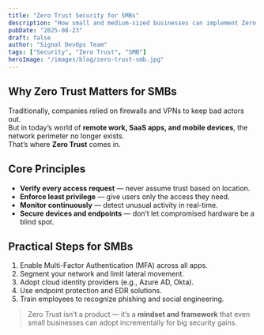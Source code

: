 ```yaml
---
title: "Zero Trust Security for SMBs"
description: "How small and medium-sized businesses can implement Zero Trust security to protect data, employees, and customers from evolving cyber threats."
pubDate: "2025-08-23"
draft: false
author: "Signal DevOps Team"
tags: ["Security", "Zero Trust", "SMB"]
heroImage: "/images/blog/zero-trust-smb.jpg"
---
```


## Why Zero Trust Matters for SMBs

Traditionally, companies relied on firewalls and VPNs to keep bad actors out.  
But in today’s world of **remote work, SaaS apps, and mobile devices**, the network perimeter no longer exists.  
That’s where **Zero Trust** comes in.

## Core Principles

- **Verify every access request** — never assume trust based on location.
- **Enforce least privilege** — give users only the access they need.
- **Monitor continuously** — detect unusual activity in real-time.
- **Secure devices and endpoints** — don’t let compromised hardware be a blind spot.

## Practical Steps for SMBs

1. Enable Multi-Factor Authentication (MFA) across all apps.
2. Segment your network and limit lateral movement.
3. Adopt cloud identity providers (e.g., Azure AD, Okta).
4. Use endpoint protection and EDR solutions.
5. Train employees to recognize phishing and social engineering.

> Zero Trust isn’t a product — it’s a **mindset and framework** that even small businesses can adopt incrementally for big security gains.
